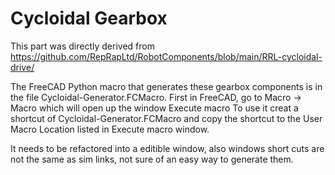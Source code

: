 Cycloidal Gearbox
=================

This part was directly derived from https://github.com/RepRapLtd/RobotComponents/blob/main/RRL-cycloidal-drive/
     
The FreeCAD Python macro that generates these gearbox components is in the file Cycloidal-Generator.FCMacro.
First in FreeCAD, go to Macro -> Macro which will open up the window Execute macro
To use it creat a shortcut of Cycloidal-Generator.FCMacro and copy the shortcut to the User Macro Location listed in Execute macro window.



It needs to be refactored into a editible window, also windows short cuts are not the same as sim links, not sure of an easy way to generate them.

